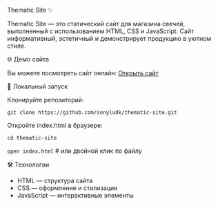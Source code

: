 Thematic Site ✨

Thematic Site — это статический сайт для магазина свечей, выполненный с использованием HTML, CSS и JavaScript. Сайт информативный, эстетичный и демонстрирует продукцию в уютном стиле.

🌐 Демо сайта

Вы можете посмотреть сайт онлайн:
[Открыть сайт
](https://sonyludk.github.io/thematic-site/)


🚀 Локальный запуск

Клонируйте репозиторий:

`git clone https://github.com/sonyludk/thematic-site.git`


Откройте index.html в браузере:

`cd thematic-site`

`open index.html`  # или двойной клик по файлу

🛠 Технологии

- HTML — структура сайта
- CSS — оформление и стилизация
- JavaScript — интерактивные элементы
